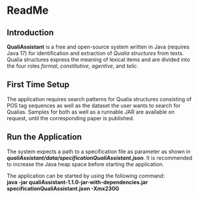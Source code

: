 # ReadMe

## Introduction
**QualiAssistant** is a free and open-source system written in Java (requires Java 17) for identification and extraction of *Qualia structures* from texts.
Qualia structures express the meaning of lexical items and are divided into the four roles *formal*, *constitutive*, *agentive*, and *telic*.

## First Time Setup
The application requires search patterns for Qualia structures consisting of POS tag sequences as well as the dataset the user wants to search for Qualias.
Samples for both as well as a runnable JAR are available on request, until the corresponding paper is published.

## Run the Application
The system expects a path to a specification file as parameter as shown in ***qualiAssistant/data/specificationQualiAssistant.json***.
It is recommended to increase the Java heap space before starting the application.

The application can be started by using the following command:<br>
**java -jar qualiAssistant-1.1.0-jar-with-dependencies.jar specificationQualiAssistant.json -Xmx230G**
